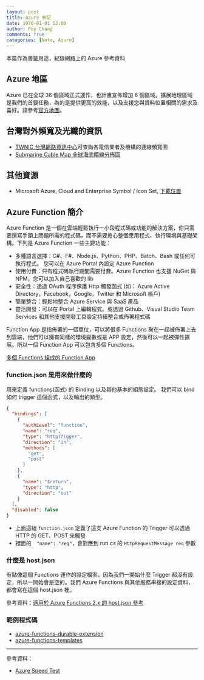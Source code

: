 ```yaml
---
layout: post
title: Azure 筆記
date: 1970-01-01 12:00
author: Poy Chang
comments: true
categories: [Note, Azure]
---
```


本篇作為書籤用途，紀錄網路上的 Azure 參考資料

## Azure 地區

Azure 已在全球 36 個區域正式運作，也計畫宣佈增加 6 個區域。擴展地理區域是我們的首要任務，為的是提供更高的效能，以及支援您與資料位置相關的需求及喜好。請參考[官方地圖](https://azure.microsoft.com/zh-tw/regions/)。

## 台灣對外頻寬及光纖的資訊

- [TWNIC 台灣網路資訊中心](http://map.twnic.net.tw/)可查詢各電信業者及機構的連線頻寬圖
- [Submarine Cable Map 全球海底纜線分佈圖](http://www.submarinecablemap.com/)

## 其他資源

- Microsoft Azure, Cloud and Enterprise Symbol / Icon Set, [下載位置](https://www.microsoft.com/en-us/download/details.aspx?id=41937)

## Azure Function 簡介

Azure Function 是一個在雲端輕鬆執行一小段程式碼或功能的解決方案，你只需要撰寫手頭上問題所需的程式碼，而不需要擔心整個應用程式、執行環境與基礎架構。下列是 Azure Function 一些主要功能：

- 多種語言選擇：C#、F#、Node.js、Python、PHP、Batch、Bash 或任何可執行程式。 您可以在 Azure Portal 內設定 Azure Function
- 使用付費：只有程式碼執行期間需要付費。Azure Function 也支援 NuGet 與 NPM，您可以加入自己喜歡的 lib
- 安全性：透過 OAuth 程序保護 Http 觸發函式 (如： Azure Active Directory，Facebook，Google，Twitter 和 Microsoft 帳戶)
- 簡單整合：輕鬆地整合 Azure Service 與 SaaS 產品
- 靈活開發：可以在 Portal 上編輯程式。或透過 Github、Visual Studio Team Services 和其他支援開發工具設定持續整合或佈署程式碼

Function App 是指佈署的一個單位，可以將很多 Functions 聚在一起被佈署上去到雲端，他們可以擁有同樣的環境變數或是 APP 設定，然後可以一起被彈性擴展。所以一個 Function App 可以包含多個 Functions。

[多個 Functions 組成的 Function App](https://i.imgur.com/JUPIMVq.png)

### function.json 是用來做什麼的

用來定義 functions(函式) 的 Binding 以及其他基本的組態設定。 我們可以 bind 如何 trigger 這個函式，以及輸出的類型。

```json
{
  "bindings": [
    {
      "authLevel": "function",
      "name": "req",
      "type": "httpTrigger",
      "direction": "in",
      "methods": [
        "get",
        "post"
      ]
    },
    {
      "name": "$return",
      "type": "http",
      "direction": "out"
    }
  ],
  "disabled": false
}
```

- 上面這組 `function.json` 定義了這支 Azure Function 的 Trigger 可以透過 HTTP 的 GET、POST 來觸發
- 裡面的　`"name": "req"`，會對應到 run.cs 的 `HttpRequestMessage req` 參數

### 什麼是 host.json

有點像這個 Functions 運作的設定檔案，因為我們一開始什麼 Trigger 都沒有設定，所以一開始會是空的。我們 Azure Functions 與其他服務串接的設定資料，都會寫在這個 host.json 裡。

參考資料：[適用於 Azure Functions 2.x 的 host.json 參考](https://docs.microsoft.com/zh-tw/azure/azure-functions/functions-host-json)

### 範例程式碼

- [azure-functions-durable-extension](https://github.com/Azure/azure-functions-durable-extension)
- [azure-functions-templates](https://github.com/Azure/azure-functions-templates)


---

參考資料：

- [Azure Speed Test](http://azurespeedtest.azurewebsites.net/)
